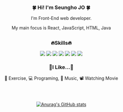 <div align=center>
<h3> 🍀 Hi! I'm Seungho JO 🍀</h3>
  
I'm Front-End web developer.

My main focus is React, JavaScript, HTML, Java

  ##
<h3>🔥Skills🔥</h3>
<img src="https://img.shields.io/badge/html-E34F26?style=for-the-badge&logo=html5&logoColor=white">
<img src="https://img.shields.io/badge/css-1572B6?style=for-the-badge&logo=css3&logoColor=white">
<img src="https://img.shields.io/badge/javascript-F7DF1E?style=for-the-badge&logo=javascript&logoColor=black">
<img src="https://img.shields.io/badge/react-61DAFB?style=for-the-badge&logo=react&logoColor=black">
<img src="https://img.shields.io/badge/Git-F05032?style=for-the-badge&logo=Git&logoColor=white">
<img src="https://img.shields.io/badge/MySQL-4479A1?style=for-the-badge&logo=MySQL&logoColor=white"/>
<img src="https://img.shields.io/badge/JAVA-007396?style=for-the-badge&logo=JAVA&logoColor=white"/>


<h3>💙I Like...💙</h3>

  💪 Exercise, 💻 Programing, 🎵 Music, 📽️ Watching Movie
  
##

  <br>

[![Anurag's GitHub stats](https://github-readme-stats.vercel.app/api?username=jo-seungho)](https://github.com/anuraghazra/github-readme-stats)
</div>

<!--
**jo-seungho/jo-seungho** is a ✨ _special_ ✨ repository because its `README.md` (this file) appears on your GitHub profile.

Here are some ideas to get you started:

- 🔭 I’m currently working on ...
- 🌱 I’m currently learning ...
- 👯 I’m looking to collaborate on ...
- 🤔 I’m looking for help with ...
- 💬 Ask me about ...
- 📫 How to reach me: ...
- 😄 Pronouns: ...
- ⚡ Fun fact: ...
-->
